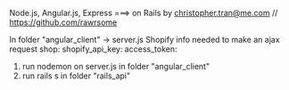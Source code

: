 Node.js, Angular.js, Express  ===> on Rails
by christopher.tran@me.com // https://github.com/rawrsome


In folder "angular_client" -> server.js
Shopify info needed to make an ajax request
	shop:
	shopify_api_key:
	access_token:


1. run nodemon on server.js in folder "angular_client"
2. run rails s in folder "rails_api"